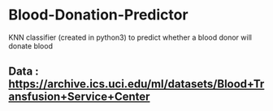# Blood-Donation-Predictor
KNN classifier (created in python3) to predict whether a blood donor will donate blood 
## Data : https://archive.ics.uci.edu/ml/datasets/Blood+Transfusion+Service+Center
